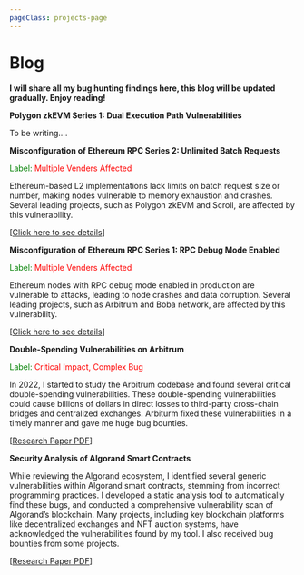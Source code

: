 ```yaml
---
pageClass: projects-page
---
```


# Blog

**I will share all my bug hunting findings here, this blog will be updated gradually. Enjoy reading!**

<ProjectCard>
  
  **Polygon zkEVM Series 1: Dual Execution Path Vulnerabilities**

  To be writing....

</ProjectCard>

<ProjectCard>
  
  **Misconfiguration of Ethereum RPC Series 2: Unlimited Batch Requests**

  <span style="color:green;">Label:</span> <span style="color:red;">Multiple Venders Affected</span>

  Ethereum-based L2 implementations lack limits on batch request size or number, making nodes vulnerable to memory exhaustion and crashes. Several leading projects, such as Polygon zkEVM and Scroll, are affected by this vulnerability.

  [[Click here to see details](./2)]

</ProjectCard>

<ProjectCard>
  
  **Misconfiguration of Ethereum RPC Series 1: RPC Debug Mode Enabled**

  <span style="color:green;">Label:</span> <span style="color:red;">Multiple Venders Affected</span>

  Ethereum nodes with RPC debug mode enabled in production are vulnerable to attacks, leading to node crashes and data corruption. Several leading projects, such as Arbitrum and Boba network, are affected by this vulnerability.

  [[Click here to see details](./1)]

</ProjectCard>

<ProjectCard>
  
  **Double-Spending Vulnerabilities on Arbitrum**

  <span style="color:green;">Label:</span> <span style="color:red;">Critical Impact, Complex Bug</span>

  In 2022, I started to study the Arbitrum codebase and found several critical double-spending vulnerabilities. These double-spending vulnerabilities could cause billions of dollars in direct losses to third-party cross-chain bridges and centralized exchanges. Arbiturm fixed these vulnerabilities in a timely manner and gave me huge bug bounties.
  
  [[Research Paper PDF](../files/DoubleUp_Roll__Final_Version_.pdf)]

</ProjectCard>


<ProjectCard>

  **Security Analysis of Algorand Smart Contracts**

  While reviewing the Algorand ecosystem, I identified several generic vulnerabilities within Algorand smart contracts, stemming from incorrect programming practices. I developed a static analysis tool to automatically find these bugs, and conducted a comprehensive vulnerability scan of Algorand’s blockchain. Many projects, including key blockchain platforms like decentralized exchanges and NFT auction systems, have acknowledged the vulnerabilities found by my tool. I also received bug bounties from some projects.

  [[Research Paper PDF](../files/Panda__Security_Analysis_of_Algorand_Smart_Contracts.pdf)]

</ProjectCard>

<style lang="stylus">

.projects-page
  background-color #fafbfc

</style>